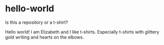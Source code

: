 # hello-world
Is this a repository or a t-shirt? 

Hello world! I am Elizabeth and I like t-shirts. Especially t-shirts with glittery gold writing and hearts on the elbows. 
